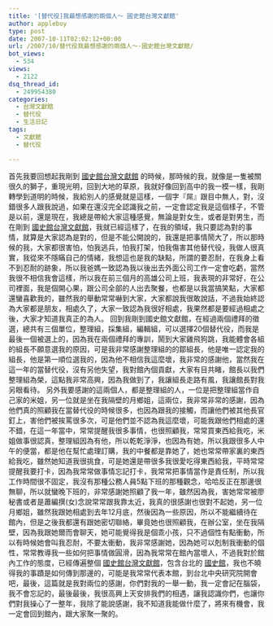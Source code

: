 ```yaml
---
title: '[替代役]我最想感謝的兩個人～ 國史館台灣文獻館'
author: appleboy
type: post
date: 2007-10-11T02:02:12+00:00
url: /2007/10/替代役我最想感謝的兩個人～-國史館台灣文獻館/
bot_views:
  - 534
views:
  - 2122
dsq_thread_id:
  - 249954380
categories:
  - 台灣文獻館
  - 替代役
  - 生活日記
tags:
  - 文獻館
  - 替代役

---
```

首先我要回想起我剛到 [國史館台灣文獻館][1] 的時候，那時候的我，就像是一隻被關很久的獅子，重現光明，回到大地的草原，我就好像回到高中的我一模一樣，我剛轉學到道明的時候，我給別人的感覺就是這樣，一個字『屌』跟目中無人，對，沒錯很多人跟我說過，如果在還沒完全認識我之前，一定會認定我是這個樣子，不管是以前，還是現在，我總是帶給大家這種感覺，無論是對女生，或者是對男生，而在剛到 [國史館台灣文獻館][1]，我就已經這樣了，在我的領域，我只要認為對的事情，就算是大家認為是對的，但是不能公開說的，我還是把事情鬧大了，所以那時候的我，大家都很害怕，怕我逃兵，怕我打架，怕我傷害其他替代役，我做人很真實，我從來不隱瞞自己的情緒，我想這也是我的缺點，所謂的要忍耐，在我身上看不到忍耐的跡象，所以我爸媽一致認為我以後出去外面公司工作一定會吃虧，當然我很不相信我會這樣，所以我在前三個月的高雄公司上班，我表現的非常好，在公司裡面，我是個開心果，跟公司全部的人出去聚餐，也都是以我當搞笑點，大家都還蠻喜歡我的，雖然我的舉動常常嚇到大家，大家都說我很敢說話，不過我始終認為大家都是朋友，相處久了，大家一致認為我很好相處，我果然都是要經過相處之後，大家才知道我真正的為人。 回到我剛到國史館文獻館，在經過兩個禮拜的徵選，總共有三個單位，整理組，採集組，編輯組，可以選擇20個替代役，而我是最後一個被選上的，因為我在兩個禮拜的專訓，鬧到大家雞飛狗跳，我能體會各組的組長不願意選我的原因，可是我非常感謝整理組的的鄒組長，他是唯一認定我的組長，他是第一順位選我的，因為他不相信我這麼壞，我非常的感謝他，當然我在這一年的當替代役，沒有另他失望，我對館內個貢獻，大家有目共睹，館長以我們整理組為榮，這點我非常高興，因為我做到了，我讓組長走路有風，我讓館長對我另眼看待。 另外我要感謝的這兩個人，都是整理組的人，一位是把整理組當作自己家的米姐，另一位就是坐在我隔壁的月鄉姐，這兩位，我非常非常的感謝，因為他們真的照顧我在當替代役的時候很多，也因為跟我的接觸，而讓他們被其他長官釘上，害他們被挨罵很多次，可是他們並不認為我這麼壞，可能我跟他們相處的還不錯，在這一年當中，常常提醒我很多事情，也很照顧我，常常買東西給我吃，米姐做事很認真，整理組因為有他，所以乾乾淨淨，也因為有她，所以我跟很多人中午的便當，都是他在幫忙處理訂購，我的中餐都是靠她了，她也常常帶家裏的東西給我吃，雖然她知道我很挑食，可是她還是帶很多我很愛吃得東西給我，平時常常提醒我要打卡，因為我常常做事情忘記打卡，我常常把事情當作是責任制，所以我工作時間很不固定，我沒有那種公務人員5點下班的那種觀念，哈哈反正在那邊很無聊，所以就蠻晚下班的，非常感謝她照顧了我一年，雖然因為我，害她常常被廖秘書或者是蕭編撰(女)念說常常跟我靠太近，我真的很感謝也很對不起她，另一位月鄉姐，雖然我跟她相處到去年12月底，然後因為一些原因，所以不能繼續待在館內，但是之後我都還有跟她密切聯絡，畢竟她也很照顧我，在辦公室，坐在我隔壁，因為我跟她爾而會聊天，她可能覺得我是個乖小孩，只不過個性有點衝動，所以有時候她會叫我忍耐，不要太衝動，我非常感謝她，因為她可以剋制我衝動的個性，常常教導我一些如何把事情做圓滑，因為我常常在館內當壞人，不過我對於館內工作的態度，已經傳遍整個 [國史館台灣文獻館][2]，包含台北的 [國史館][3]，我也不曉得我的事蹟是如何傳到那邊的，可能是我常常代表本館，到台北中央研究院開會吧，最後，這篇就是我對兩位的感謝，你們對我的一舉一動，我一定會記在腦袋，我不會忘記的，最後最後，我很高興上天安排我們的相遇，讓我認識你們，也讓你們對我操心了一整年，我除了能說感謝，我不知道我能做什麼了，將來有機會，我一定會回到館內，跟大家聚一聚的。

 [1]: http://www.th.gov.tw/
 [2]: http://www.th.gov.tw
 [3]: http://www.drnh.gov.tw/